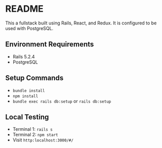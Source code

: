 # README

This a fullstack built using Rails, React, and Redux. It is configured to be used with PostgreSQL. 

## Environment Requirements 
* Rails 5.2.4 
* PostgreSQL 

## Setup Commands
* `bundle install` 
* `npm install` 
* `bundle exec rails db:setup` or `rails db:setup`

## Local Testing
* Terminal 1: `rails s`
* Terminal 2: `npm start`
* Visit `http:localhost:3000/#/`
